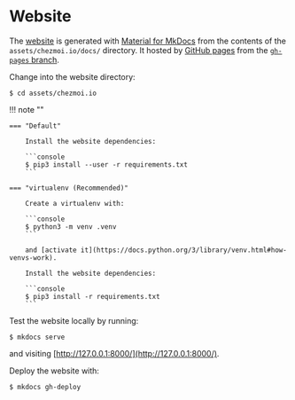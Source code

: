 # Website

The [website](https://chezmoi.io) is generated with [Material for
MkDocs](https://squidfunk.github.io/mkdocs-material/) from the contents of the
`assets/chezmoi.io/docs/` directory. It hosted by [GitHub pages](https://pages.github.com/) from
the [`gh-pages` branch](https://github.com/twpayne/chezmoi/tree/gh-pages).

Change into the website directory:

```console
$ cd assets/chezmoi.io
```

!!! note ""

    === "Default"

        Install the website dependencies:

        ```console
        $ pip3 install --user -r requirements.txt
        ```

    === "virtualenv (Recommended)"

        Create a virtualenv with:

        ```console
        $ python3 -m venv .venv
        ```

        and [activate it](https://docs.python.org/3/library/venv.html#how-venvs-work).

        Install the website dependencies:

        ```console
        $ pip3 install -r requirements.txt
        ```

Test the website locally by running:

```console
$ mkdocs serve
```

and visiting [http://127.0.0.1:8000/](http://127.0.0.1:8000/).

Deploy the website with:

```console
$ mkdocs gh-deploy
```
